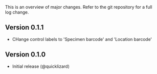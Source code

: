 This is an overview of major changes. Refer to the git repository for a full log change.

Version 0.1.1
-------------
- CHange control labels to 'Specimen barcode' and 'Location barcode'

Version 0.1.0
-----------
- Initial release (@quicklizard)
